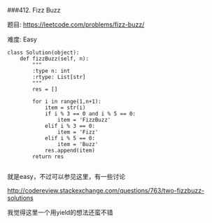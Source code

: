 ###412. Fizz Buzz

题目:
<https://leetcode.com/problems/fizz-buzz/>


难度:
Easy


```
class Solution(object):
    def fizzBuzz(self, n):
        """
        :type n: int
        :rtype: List[str]
        """
        res = []

        for i in range(1,n+1):
        	item = str(i)
        	if i % 3 == 0 and i % 5 == 0:
        		item = 'FizzBuzz'
        	elif i % 3 == 0:
        		item = 'Fizz'
        	elif i % 5 == 0:
        		item = 'Buzz'
        	res.append(item)
        return res


```

就是easy，不过可以参见这里，有一些讨论

<http://codereview.stackexchange.com/questions/763/two-fizzbuzz-solutions>

我觉得这里一个用yield的想法还蛮不错